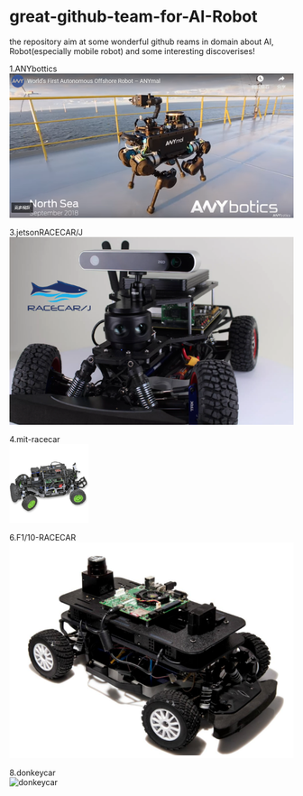 # great-github-team-for-AI-Robot
the repository aim at some wonderful github reams in domain about AI, Robot(especially mobile robot) and some interesting discoverises!

1.ANYbottics
![ANYbotics](https://github.com/Zippen-Huang/great-github-team-for-AI-Robot/blob/master/ANYbotics.png)  

3.jetsonRACECAR/J  
![jetsonRACECAR/J](https://github.com/Zippen-Huang/great-github-team-for-AI-Robot/blob/master/RACECAR.png)  

4.mit-racecar  
![mit-racecar](https://github.com/Zippen-Huang/great-github-team-for-AI-Robot/blob/master/mit-racecar.png)  

6.F1/10-RACECAR 
![F1/10-RACECAR ](https://github.com/Zippen-Huang/great-github-team-for-AI-Robot/blob/master/F1-10-RACECAR.png)  

8.donkeycar  
![donkeycar ](https://github.com/Zippen-Huang/donkeycar/blob/master/docs/assets/build_hardware/donkey2.PNG)  
